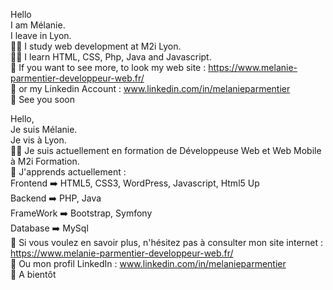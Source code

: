 Hello  
I am Mélanie.  
I leave in Lyon.  
👩‍🏫 I study web development at M2i Lyon.  
👩‍💻 I learn HTML, CSS, Php, Java and Javascript.  
🔗 If you want to see more, to look my web site : https://www.melanie-parmentier-developpeur-web.fr/   
📶 or my Linkedin Account : www.linkedin.com/in/melanieparmentier  
👋 See you soon

Hello,  
Je suis Mélanie.  
Je vis à Lyon.  
👩‍🏫 Je suis actuellement en formation de Développeuse Web et Web Mobile à M2i Formation.  
📒 J'apprends actuellement :  
Frontend  ➡️ HTML5, CSS3, WordPress, Javascript, Html5 Up  
Backend   ➡️ PHP, Java  
FrameWork ➡️ Bootstrap, Symfony  
Database  ➡️ MySql  
🔗 Si vous voulez en savoir plus, n'hésitez pas à consulter mon site internet : https://www.melanie-parmentier-developpeur-web.fr/   
📶 Ou mon profil LinkedIn : www.linkedin.com/in/melanieparmentier  
👋 A bientôt
